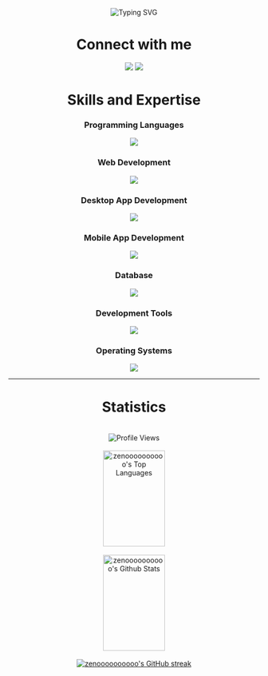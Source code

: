<p align="center"><img src="https://readme-typing-svg.demolab.com?font=JetBrains+Mono&size=25&duration=3000&pause=1000&center=true&color=73F7F3&background=304DE600&width=900&lines=Hi!+I'm+E-Jhay%2C+a+Full+Stack+Developer+;Specializing+in+Web%2C+Desktop%2C+and+Mobile+applications." alt="Typing SVG"></p>
<h1 align="center">Connect with me</h1>
<p align="center">
  <a href="https://discord.com/users/zeno_0454"><img src="https://skillicons.dev/icons?i=discord"/></a>
  <a href="https://www.linkedin.com/in/e-jhay-esplana-3884ab287/"><img src="https://skillicons.dev/icons?i=linkedin" /></a>
</p>

<h1 align="center">Skills and Expertise</h1>
<h3 align="center">Programming Languages</h3>
<p align="center">
  <a href="https://skillicons.dev">
    <img src="https://skillicons.dev/icons?i=js,ts,java,python,c,cs,cpp" />
  </a>
</p>

<h3 align="center">Web Development</h3>
<p align="center">
  <a href="https://skillicons.dev">
    <img src="https://skillicons.dev/icons?i=html,css,js,ts,react,redux,vue,jquery,sass,nextjs,bootstrap,tailwind,figma,nodejs,django,spring,dotnet,firebase,vercel,vite,babel" />
  </a>
</p>

<h3 align="center">Desktop App Development</h3>
<p align="center">
  <a href="https://skillicons.dev">
    <img src="https://skillicons.dev/icons?i=java,gradle,maven" />
  </a>
</p>

<h3 align="center">Mobile App Development</h3>
<p align="center">
  <a href="https://skillicons.dev">
    <img src="https://skillicons.dev/icons?i=js,ts,react,java,androidstudio,gradle" />
  </a>
</p>

<h3 align="center">Database</h3>
<p align="center">
  <a href="https://skillicons.dev">
    <img src="https://skillicons.dev/icons?i=mysql,postgres,mongodb,sqlite" />
  </a>
</p>

<h3 align="center">Development Tools</h3>
<p align="center">
  <a href="https://skillicons.dev">
    <img src="https://skillicons.dev/icons?i=git,github,bash,vscode,eclipse,visualstudio,bash,pycharm,postman,powershell,npm,nix,replit,stackoverflow,codepen" />
  </a>
</p>

<h3 align="center">Operating Systems</h3>
<p align="center">
  <a href="https://skillicons.dev">
    <img src="https://skillicons.dev/icons?i=windows,linux,debian,ubuntu,kali" />
  </a>
</p>

<hr />


<div align="center">
  <h1>Statistics</h1>
  <br />
  <img src="https://komarev.com/ghpvc/?username=zenoooooooooo&color=73F7F3&style=for-the-badge" alt="Profile Views">
  <br /><br />
  <a href="https://github.com/zenoooooooooo">
    <img alt="zenoooooooooo's Top Languages" src="https://denvercoder1-github-readme-stats.vercel.app/api/top-langs/?username=zenoooooooooo&langs_count=8&layout=compact&theme=react&border_color=03C988&bg_color=0D1117&title_color=73F7F3&icon_color=F8D866" height="192px" width="49.5%"/>
  </a>
  <br /><br />
  <a href="https://github.com/zenoooooooooo">
    <img alt="zenoooooooooo's Github Stats" src="https://denvercoder1-github-readme-stats.vercel.app/api?username=zenoooooooooo&show_icons=true&count_private=true&theme=react&border_color=03C988&bg_color=0D1117&title_color=73F7F3&icon_color=83C0C1" height="192px" width="49.5%"/>
  </a>
  <br /><br />
  <a href="https://github.com/zenoooooooooo">
    <img src="https://github-readme-streak-stats.herokuapp.com/?user=zenoooooooooo&theme=tokyonight&border=03C988&background=0D1117" alt="zenoooooooooo's GitHub streak"/>
  </a>
</div>

